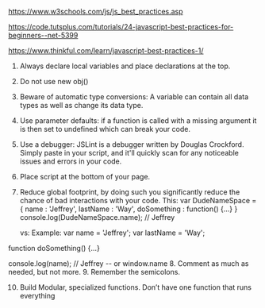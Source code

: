 https://www.w3schools.com/js/js_best_practices.asp

https://code.tutsplus.com/tutorials/24-javascript-best-practices-for-beginners--net-5399 

https://www.thinkful.com/learn/javascript-best-practices-1/

1. Always declare local variables and place declarations at the top.
2. Do not use new obj()
3. Beware of automatic type conversions: A variable can contain all data types as well as change its data type.
4. Use parameter defaults: if a function is called with a missing argument it is then set to undefined which can break your code.
5. Use a debugger: JSLint is a debugger written by Douglas Crockford. Simply paste in your script, and it'll quickly scan for any noticeable issues and errors in your code.
6. Place script at the bottom of your page.
7. Reduce global footprint, by doing such you significantly reduce the chance of bad interactions with your code.
	This:
	var DudeNameSpace = {
   name : 'Jeffrey',
   lastName : 'Way',
   doSomething : function() {...}
}
console.log(DudeNameSpace.name); // Jeffrey

	vs:
Example: var name = 'Jeffrey';
var lastName = 'Way';
 
function doSomething() {...}
 
console.log(name); // Jeffrey -- or window.name
8. Comment as much as needed, but not more.
9. Remember the semicolons.

10.  Build Modular, specialized functions. Don’t have one function that runs everything
